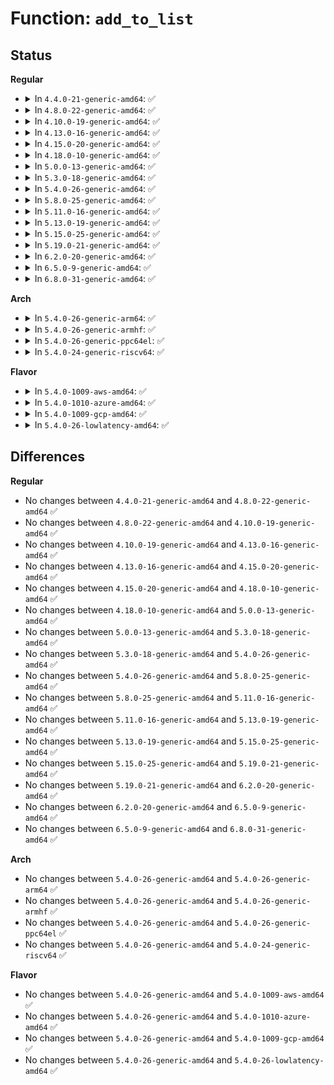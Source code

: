 # Function: <code>add_to_list</code>

## Status
<b>Regular</b>
<ul>
<li>
<details>
<summary>In <code>4.4.0-21-generic-amd64</code>: ✅</summary>

```c
int add_to_list(struct list_head * head, struct pci_dev * dev, struct resource * res, resource_size_t add_size, resource_size_t min_align)
```

```json
{
  "name": "add_to_list",
  "collision_type": "Unique Static",
  "inline_type": "No",
  "funcs": [
    {
      "addr": 18446744071583295568,
      "name": "add_to_list",
      "external": false,
      "loc": "drivers/pci/setup-bus.c:63",
      "file": "drivers/pci/setup-bus.c",
      "inline": "seen, unknown",
      "caller_inline": [],
      "caller_func": [
        "drivers/pci/setup-bus.c:assign_requested_resources_sorted",
        "drivers/pci/setup-bus.c:__assign_resources_sorted",
        "drivers/pci/setup-bus.c:pbus_size_mem",
        "drivers/pci/setup-bus.c:pbus_size_mem",
        "drivers/pci/setup-bus.c:__pci_bus_size_bridges",
        "drivers/pci/setup-bus.c:__pci_bus_size_bridges",
        "drivers/pci/setup-bus.c:__pci_bus_size_bridges",
        "drivers/pci/setup-bus.c:__pci_bus_size_bridges",
        "drivers/pci/setup-bus.c:__pci_bus_size_bridges"
      ]
    }
  ],
  "symbols": [
    {
      "addr": 18446744071583295568,
      "name": "add_to_list",
      "section": ".text",
      "bind": "STB_LOCAL",
      "size": 150
    }
  ]
}
```
</details>
</li>
<li>
<details>
<summary>In <code>4.8.0-22-generic-amd64</code>: ✅</summary>

```c
int add_to_list(struct list_head * head, struct pci_dev * dev, struct resource * res, resource_size_t add_size, resource_size_t min_align)
```

```json
{
  "name": "add_to_list",
  "collision_type": "Unique Static",
  "inline_type": "No",
  "funcs": [
    {
      "addr": 18446744071583606464,
      "name": "add_to_list",
      "external": false,
      "loc": "drivers/pci/setup-bus.c:62",
      "file": "drivers/pci/setup-bus.c",
      "inline": "seen, unknown",
      "caller_inline": [],
      "caller_func": [
        "drivers/pci/setup-bus.c:__pci_bus_size_bridges",
        "drivers/pci/setup-bus.c:__pci_bus_size_bridges",
        "drivers/pci/setup-bus.c:__pci_bus_size_bridges",
        "drivers/pci/setup-bus.c:__pci_bus_size_bridges",
        "drivers/pci/setup-bus.c:__pci_bus_size_bridges",
        "drivers/pci/setup-bus.c:pbus_size_mem",
        "drivers/pci/setup-bus.c:pbus_size_mem",
        "drivers/pci/setup-bus.c:__assign_resources_sorted",
        "drivers/pci/setup-bus.c:assign_requested_resources_sorted"
      ]
    }
  ],
  "symbols": [
    {
      "addr": 18446744071583606464,
      "name": "add_to_list",
      "section": ".text",
      "bind": "STB_LOCAL",
      "size": 150
    }
  ]
}
```
</details>
</li>
<li>
<details>
<summary>In <code>4.10.0-19-generic-amd64</code>: ✅</summary>

```c
int add_to_list(struct list_head * head, struct pci_dev * dev, struct resource * res, resource_size_t add_size, resource_size_t min_align)
```

```json
{
  "name": "add_to_list",
  "collision_type": "Unique Static",
  "inline_type": "No",
  "funcs": [
    {
      "addr": 18446744071583743664,
      "name": "add_to_list",
      "external": false,
      "loc": "drivers/pci/setup-bus.c:63",
      "file": "drivers/pci/setup-bus.c",
      "inline": "seen, unknown",
      "caller_inline": [],
      "caller_func": [
        "drivers/pci/setup-bus.c:__pci_bus_size_bridges",
        "drivers/pci/setup-bus.c:__pci_bus_size_bridges",
        "drivers/pci/setup-bus.c:__pci_bus_size_bridges",
        "drivers/pci/setup-bus.c:__pci_bus_size_bridges",
        "drivers/pci/setup-bus.c:__pci_bus_size_bridges",
        "drivers/pci/setup-bus.c:pbus_size_mem",
        "drivers/pci/setup-bus.c:pbus_size_mem",
        "drivers/pci/setup-bus.c:__assign_resources_sorted",
        "drivers/pci/setup-bus.c:assign_requested_resources_sorted"
      ]
    }
  ],
  "symbols": [
    {
      "addr": 18446744071583743664,
      "name": "add_to_list",
      "section": ".text",
      "bind": "STB_LOCAL",
      "size": 150
    }
  ]
}
```
</details>
</li>
<li>
<details>
<summary>In <code>4.13.0-16-generic-amd64</code>: ✅</summary>

```c
int add_to_list(struct list_head * head, struct pci_dev * dev, struct resource * res, resource_size_t add_size, resource_size_t min_align)
```

```json
{
  "name": "add_to_list",
  "collision_type": "Unique Static",
  "inline_type": "No",
  "funcs": [
    {
      "addr": 18446744071583785440,
      "name": "add_to_list",
      "external": false,
      "loc": "drivers/pci/setup-bus.c:63",
      "file": "drivers/pci/setup-bus.c",
      "inline": "seen, unknown",
      "caller_inline": [],
      "caller_func": [
        "drivers/pci/setup-bus.c:__pci_bus_size_bridges",
        "drivers/pci/setup-bus.c:__pci_bus_size_bridges",
        "drivers/pci/setup-bus.c:__pci_bus_size_bridges",
        "drivers/pci/setup-bus.c:__pci_bus_size_bridges",
        "drivers/pci/setup-bus.c:__pci_bus_size_bridges",
        "drivers/pci/setup-bus.c:pbus_size_mem",
        "drivers/pci/setup-bus.c:pbus_size_mem",
        "drivers/pci/setup-bus.c:__assign_resources_sorted",
        "drivers/pci/setup-bus.c:assign_requested_resources_sorted"
      ]
    }
  ],
  "symbols": [
    {
      "addr": 18446744071583785440,
      "name": "add_to_list",
      "section": ".text",
      "bind": "STB_LOCAL",
      "size": 150
    }
  ]
}
```
</details>
</li>
<li>
<details>
<summary>In <code>4.15.0-20-generic-amd64</code>: ✅</summary>

```c
int add_to_list(struct list_head * head, struct pci_dev * dev, struct resource * res, resource_size_t add_size, resource_size_t min_align)
```

```json
{
  "name": "add_to_list",
  "collision_type": "Unique Static",
  "inline_type": "No",
  "funcs": [
    {
      "addr": 18446744071584046160,
      "name": "add_to_list",
      "external": false,
      "loc": "drivers/pci/setup-bus.c:63",
      "file": "drivers/pci/setup-bus.c",
      "inline": "seen, unknown",
      "caller_inline": [],
      "caller_func": [
        "drivers/pci/setup-bus.c:pci_reassign_bridge_resources",
        "drivers/pci/setup-bus.c:__pci_bus_size_bridges",
        "drivers/pci/setup-bus.c:__pci_bus_size_bridges",
        "drivers/pci/setup-bus.c:__pci_bus_size_bridges",
        "drivers/pci/setup-bus.c:__pci_bus_size_bridges",
        "drivers/pci/setup-bus.c:__pci_bus_size_bridges",
        "drivers/pci/setup-bus.c:pbus_size_mem",
        "drivers/pci/setup-bus.c:pbus_size_mem",
        "drivers/pci/setup-bus.c:__assign_resources_sorted",
        "drivers/pci/setup-bus.c:assign_requested_resources_sorted"
      ]
    }
  ],
  "symbols": [
    {
      "addr": 18446744071584046160,
      "name": "add_to_list",
      "section": ".text",
      "bind": "STB_LOCAL",
      "size": 150
    }
  ]
}
```
</details>
</li>
<li>
<details>
<summary>In <code>4.18.0-10-generic-amd64</code>: ✅</summary>

```c
int add_to_list(struct list_head * head, struct pci_dev * dev, struct resource * res, resource_size_t add_size, resource_size_t min_align)
```

```json
{
  "name": "add_to_list",
  "collision_type": "Unique Static",
  "inline_type": "No",
  "funcs": [
    {
      "addr": 18446744071584246096,
      "name": "add_to_list",
      "external": false,
      "loc": "drivers/pci/setup-bus.c:60",
      "file": "drivers/pci/setup-bus.c",
      "inline": "seen, unknown",
      "caller_inline": [],
      "caller_func": [
        "drivers/pci/setup-bus.c:pci_reassign_bridge_resources",
        "drivers/pci/setup-bus.c:__pci_bus_size_bridges",
        "drivers/pci/setup-bus.c:__pci_bus_size_bridges",
        "drivers/pci/setup-bus.c:__pci_bus_size_bridges",
        "drivers/pci/setup-bus.c:__pci_bus_size_bridges",
        "drivers/pci/setup-bus.c:__pci_bus_size_bridges",
        "drivers/pci/setup-bus.c:pbus_size_mem",
        "drivers/pci/setup-bus.c:pbus_size_mem",
        "drivers/pci/setup-bus.c:__assign_resources_sorted",
        "drivers/pci/setup-bus.c:assign_requested_resources_sorted"
      ]
    }
  ],
  "symbols": [
    {
      "addr": 18446744071584246096,
      "name": "add_to_list",
      "section": ".text",
      "bind": "STB_LOCAL",
      "size": 138
    }
  ]
}
```
</details>
</li>
<li>
<details>
<summary>In <code>5.0.0-13-generic-amd64</code>: ✅</summary>

```c
int add_to_list(struct list_head * head, struct pci_dev * dev, struct resource * res, resource_size_t add_size, resource_size_t min_align)
```

```json
{
  "name": "add_to_list",
  "collision_type": "Unique Static",
  "inline_type": "No",
  "funcs": [
    {
      "addr": 18446744071584334768,
      "name": "add_to_list",
      "external": false,
      "loc": "drivers/pci/setup-bus.c:60",
      "file": "drivers/pci/setup-bus.c",
      "inline": "seen, unknown",
      "caller_inline": [],
      "caller_func": [
        "drivers/pci/setup-bus.c:pci_reassign_bridge_resources",
        "drivers/pci/setup-bus.c:__pci_bus_size_bridges",
        "drivers/pci/setup-bus.c:__pci_bus_size_bridges",
        "drivers/pci/setup-bus.c:__pci_bus_size_bridges",
        "drivers/pci/setup-bus.c:__pci_bus_size_bridges",
        "drivers/pci/setup-bus.c:__pci_bus_size_bridges",
        "drivers/pci/setup-bus.c:pbus_size_mem",
        "drivers/pci/setup-bus.c:pbus_size_mem",
        "drivers/pci/setup-bus.c:__assign_resources_sorted",
        "drivers/pci/setup-bus.c:assign_requested_resources_sorted"
      ]
    }
  ],
  "symbols": [
    {
      "addr": 18446744071584334768,
      "name": "add_to_list",
      "section": ".text",
      "bind": "STB_LOCAL",
      "size": 138
    }
  ]
}
```
</details>
</li>
<li>
<details>
<summary>In <code>5.3.0-18-generic-amd64</code>: ✅</summary>

```c
int add_to_list(struct list_head * head, struct pci_dev * dev, struct resource * res, resource_size_t add_size, resource_size_t min_align)
```

```json
{
  "name": "add_to_list",
  "collision_type": "Unique Static",
  "inline_type": "No",
  "funcs": [
    {
      "addr": 18446744071584529216,
      "name": "add_to_list",
      "external": false,
      "loc": "drivers/pci/setup-bus.c:58",
      "file": "drivers/pci/setup-bus.c",
      "inline": "seen, unknown",
      "caller_inline": [],
      "caller_func": [
        "drivers/pci/setup-bus.c:pci_reassign_bridge_resources",
        "drivers/pci/setup-bus.c:__pci_bus_size_bridges",
        "drivers/pci/setup-bus.c:__pci_bus_size_bridges",
        "drivers/pci/setup-bus.c:__pci_bus_size_bridges",
        "drivers/pci/setup-bus.c:__pci_bus_size_bridges",
        "drivers/pci/setup-bus.c:__pci_bus_size_bridges",
        "drivers/pci/setup-bus.c:pbus_size_mem",
        "drivers/pci/setup-bus.c:pbus_size_mem",
        "drivers/pci/setup-bus.c:__assign_resources_sorted",
        "drivers/pci/setup-bus.c:assign_requested_resources_sorted"
      ]
    }
  ],
  "symbols": [
    {
      "addr": 18446744071584529216,
      "name": "add_to_list",
      "section": ".text",
      "bind": "STB_LOCAL",
      "size": 136
    }
  ]
}
```
</details>
</li>
<li>
<details>
<summary>In <code>5.4.0-26-generic-amd64</code>: ✅</summary>

```c
int add_to_list(struct list_head * head, struct pci_dev * dev, struct resource * res, resource_size_t add_size, resource_size_t min_align)
```

```json
{
  "name": "add_to_list",
  "collision_type": "Unique Static",
  "inline_type": "No",
  "funcs": [
    {
      "addr": 18446744071584664352,
      "name": "add_to_list",
      "external": false,
      "loc": "drivers/pci/setup-bus.c:58",
      "file": "drivers/pci/setup-bus.c",
      "inline": "seen, unknown",
      "caller_inline": [],
      "caller_func": [
        "drivers/pci/setup-bus.c:pci_reassign_bridge_resources",
        "drivers/pci/setup-bus.c:__pci_bus_size_bridges",
        "drivers/pci/setup-bus.c:__pci_bus_size_bridges",
        "drivers/pci/setup-bus.c:__pci_bus_size_bridges",
        "drivers/pci/setup-bus.c:__pci_bus_size_bridges",
        "drivers/pci/setup-bus.c:__pci_bus_size_bridges",
        "drivers/pci/setup-bus.c:pbus_size_mem",
        "drivers/pci/setup-bus.c:pbus_size_mem",
        "drivers/pci/setup-bus.c:__assign_resources_sorted",
        "drivers/pci/setup-bus.c:assign_requested_resources_sorted"
      ]
    }
  ],
  "symbols": [
    {
      "addr": 18446744071584664352,
      "name": "add_to_list",
      "section": ".text",
      "bind": "STB_LOCAL",
      "size": 136
    }
  ]
}
```
</details>
</li>
<li>
<details>
<summary>In <code>5.8.0-25-generic-amd64</code>: ✅</summary>

```c
int add_to_list(struct list_head * head, struct pci_dev * dev, struct resource * res, resource_size_t add_size, resource_size_t min_align)
```

```json
{
  "name": "add_to_list",
  "collision_type": "Unique Static",
  "inline_type": "No",
  "funcs": [
    {
      "addr": 18446744071585349632,
      "name": "add_to_list",
      "external": false,
      "loc": "drivers/pci/setup-bus.c:59",
      "file": "drivers/pci/setup-bus.c",
      "inline": "seen, unknown",
      "caller_inline": [],
      "caller_func": [
        "drivers/pci/setup-bus.c:pci_reassign_bridge_resources",
        "drivers/pci/setup-bus.c:pbus_size_mem",
        "drivers/pci/setup-bus.c:pbus_size_mem",
        "drivers/pci/setup-bus.c:pbus_size_io",
        "drivers/pci/setup-bus.c:__assign_resources_sorted",
        "drivers/pci/setup-bus.c:assign_requested_resources_sorted"
      ]
    }
  ],
  "symbols": [
    {
      "addr": 18446744071585349632,
      "name": "add_to_list",
      "section": ".text",
      "bind": "STB_LOCAL",
      "size": 136
    }
  ]
}
```
</details>
</li>
<li>
<details>
<summary>In <code>5.11.0-16-generic-amd64</code>: ✅</summary>

```c
int add_to_list(struct list_head * head, struct pci_dev * dev, struct resource * res, resource_size_t add_size, resource_size_t min_align)
```

```json
{
  "name": "add_to_list",
  "collision_type": "Unique Static",
  "inline_type": "No",
  "funcs": [
    {
      "addr": 18446744071585501360,
      "name": "add_to_list",
      "external": false,
      "loc": "drivers/pci/setup-bus.c:60",
      "file": "drivers/pci/setup-bus.c",
      "inline": "seen, unknown",
      "caller_inline": [],
      "caller_func": [
        "drivers/pci/setup-bus.c:pci_reassign_bridge_resources",
        "drivers/pci/setup-bus.c:pbus_size_mem",
        "drivers/pci/setup-bus.c:pbus_size_mem",
        "drivers/pci/setup-bus.c:pbus_size_io",
        "drivers/pci/setup-bus.c:__assign_resources_sorted",
        "drivers/pci/setup-bus.c:assign_requested_resources_sorted"
      ]
    }
  ],
  "symbols": [
    {
      "addr": 18446744071585501360,
      "name": "add_to_list",
      "section": ".text",
      "bind": "STB_LOCAL",
      "size": 136
    }
  ]
}
```
</details>
</li>
<li>
<details>
<summary>In <code>5.13.0-19-generic-amd64</code>: ✅</summary>

```c
int add_to_list(struct list_head * head, struct pci_dev * dev, struct resource * res, resource_size_t add_size, resource_size_t min_align)
```

```json
{
  "name": "add_to_list",
  "collision_type": "Unique Static",
  "inline_type": "No",
  "funcs": [
    {
      "addr": 18446744071585379616,
      "name": "add_to_list",
      "external": false,
      "loc": "drivers/pci/setup-bus.c:60",
      "file": "drivers/pci/setup-bus.c",
      "inline": "seen, unknown",
      "caller_inline": [],
      "caller_func": [
        "drivers/pci/setup-bus.c:pci_reassign_bridge_resources",
        "drivers/pci/setup-bus.c:pbus_size_mem",
        "drivers/pci/setup-bus.c:pbus_size_mem",
        "drivers/pci/setup-bus.c:pbus_size_io",
        "drivers/pci/setup-bus.c:__assign_resources_sorted",
        "drivers/pci/setup-bus.c:assign_requested_resources_sorted"
      ]
    }
  ],
  "symbols": [
    {
      "addr": 18446744071585379616,
      "name": "add_to_list",
      "section": ".text",
      "bind": "STB_LOCAL",
      "size": 136
    }
  ]
}
```
</details>
</li>
<li>
<details>
<summary>In <code>5.15.0-25-generic-amd64</code>: ✅</summary>

```c
int add_to_list(struct list_head * head, struct pci_dev * dev, struct resource * res, resource_size_t add_size, resource_size_t min_align)
```

```json
{
  "name": "add_to_list",
  "collision_type": "Unique Static",
  "inline_type": "No",
  "funcs": [
    {
      "addr": 18446744071585840976,
      "name": "add_to_list",
      "external": false,
      "loc": "drivers/pci/setup-bus.c:60",
      "file": "drivers/pci/setup-bus.c",
      "inline": "seen, unknown",
      "caller_inline": [],
      "caller_func": [
        "drivers/pci/setup-bus.c:pci_reassign_bridge_resources",
        "drivers/pci/setup-bus.c:pbus_size_mem",
        "drivers/pci/setup-bus.c:pbus_size_mem",
        "drivers/pci/setup-bus.c:pbus_size_io",
        "drivers/pci/setup-bus.c:__assign_resources_sorted",
        "drivers/pci/setup-bus.c:assign_requested_resources_sorted"
      ]
    }
  ],
  "symbols": [
    {
      "addr": 18446744071585840976,
      "name": "add_to_list",
      "section": ".text",
      "bind": "STB_LOCAL",
      "size": 136
    }
  ]
}
```
</details>
</li>
<li>
<details>
<summary>In <code>5.19.0-21-generic-amd64</code>: ✅</summary>

```c
int add_to_list(struct list_head * head, struct pci_dev * dev, struct resource * res, resource_size_t add_size, resource_size_t min_align)
```

```json
{
  "name": "add_to_list",
  "collision_type": "Unique Static",
  "inline_type": "No",
  "funcs": [
    {
      "addr": 18446744071587033952,
      "name": "add_to_list",
      "external": false,
      "loc": "drivers/pci/setup-bus.c:60",
      "file": "drivers/pci/setup-bus.c",
      "inline": "seen, unknown",
      "caller_inline": [],
      "caller_func": [
        "drivers/pci/setup-bus.c:pci_reassign_bridge_resources",
        "drivers/pci/setup-bus.c:pbus_size_mem",
        "drivers/pci/setup-bus.c:pbus_size_mem",
        "drivers/pci/setup-bus.c:pbus_size_io",
        "drivers/pci/setup-bus.c:__assign_resources_sorted",
        "drivers/pci/setup-bus.c:assign_requested_resources_sorted"
      ]
    }
  ],
  "symbols": [
    {
      "addr": 18446744071587033952,
      "name": "add_to_list",
      "section": ".text",
      "bind": "STB_LOCAL",
      "size": 151
    }
  ]
}
```
</details>
</li>
<li>
<details>
<summary>In <code>6.2.0-20-generic-amd64</code>: ✅</summary>

```c
int add_to_list(struct list_head * head, struct pci_dev * dev, struct resource * res, resource_size_t add_size, resource_size_t min_align)
```

```json
{
  "name": "add_to_list",
  "collision_type": "Unique Static",
  "inline_type": "No",
  "funcs": [
    {
      "addr": 18446744071588213296,
      "name": "add_to_list",
      "external": false,
      "loc": "drivers/pci/setup-bus.c:60",
      "file": "drivers/pci/setup-bus.c",
      "inline": "seen, unknown",
      "caller_inline": [],
      "caller_func": [
        "drivers/pci/setup-bus.c:pci_reassign_bridge_resources",
        "drivers/pci/setup-bus.c:pbus_size_mem",
        "drivers/pci/setup-bus.c:pbus_size_mem",
        "drivers/pci/setup-bus.c:pbus_size_io",
        "drivers/pci/setup-bus.c:__assign_resources_sorted",
        "drivers/pci/setup-bus.c:assign_requested_resources_sorted"
      ]
    }
  ],
  "symbols": [
    {
      "addr": 18446744071588213296,
      "name": "add_to_list",
      "section": ".text",
      "bind": "STB_LOCAL",
      "size": 151
    }
  ]
}
```
</details>
</li>
<li>
<details>
<summary>In <code>6.5.0-9-generic-amd64</code>: ✅</summary>

```c
int add_to_list(struct list_head * head, struct pci_dev * dev, struct resource * res, resource_size_t add_size, resource_size_t min_align)
```

```json
{
  "name": "add_to_list",
  "collision_type": "Unique Static",
  "inline_type": "No",
  "funcs": [
    {
      "addr": 18446744071588488960,
      "name": "add_to_list",
      "external": false,
      "loc": "drivers/pci/setup-bus.c:60",
      "file": "drivers/pci/setup-bus.c",
      "inline": "seen, unknown",
      "caller_inline": [],
      "caller_func": [
        "drivers/pci/setup-bus.c:pci_reassign_bridge_resources",
        "drivers/pci/setup-bus.c:pbus_size_mem",
        "drivers/pci/setup-bus.c:pbus_size_mem",
        "drivers/pci/setup-bus.c:pbus_size_io",
        "drivers/pci/setup-bus.c:__assign_resources_sorted",
        "drivers/pci/setup-bus.c:assign_requested_resources_sorted"
      ]
    }
  ],
  "symbols": [
    {
      "addr": 18446744071588488960,
      "name": "add_to_list",
      "section": ".text",
      "bind": "STB_LOCAL",
      "size": 151
    }
  ]
}
```
</details>
</li>
<li>
<details>
<summary>In <code>6.8.0-31-generic-amd64</code>: ✅</summary>

```c
int add_to_list(struct list_head * head, struct pci_dev * dev, struct resource * res, resource_size_t add_size, resource_size_t min_align)
```

```json
{
  "name": "add_to_list",
  "collision_type": "Unique Static",
  "inline_type": "No",
  "funcs": [
    {
      "addr": 18446744071588787536,
      "name": "add_to_list",
      "external": false,
      "loc": "drivers/pci/setup-bus.c:60",
      "file": "drivers/pci/setup-bus.c",
      "inline": "seen, unknown",
      "caller_inline": [],
      "caller_func": [
        "drivers/pci/setup-bus.c:pci_reassign_bridge_resources",
        "drivers/pci/setup-bus.c:pbus_size_mem",
        "drivers/pci/setup-bus.c:pbus_size_mem",
        "drivers/pci/setup-bus.c:pbus_size_io",
        "drivers/pci/setup-bus.c:__assign_resources_sorted",
        "drivers/pci/setup-bus.c:assign_requested_resources_sorted"
      ]
    }
  ],
  "symbols": [
    {
      "addr": 18446744071588787536,
      "name": "add_to_list",
      "section": ".text",
      "bind": "STB_LOCAL",
      "size": 198
    }
  ]
}
```
</details>
</li>
</ul>
<b>Arch</b>
<ul>
<li>
<details>
<summary>In <code>5.4.0-26-generic-arm64</code>: ✅</summary>

```c
int add_to_list(struct list_head * head, struct pci_dev * dev, struct resource * res, resource_size_t add_size, resource_size_t min_align)
```

```json
{
  "name": "add_to_list",
  "collision_type": "Unique Static",
  "inline_type": "No",
  "funcs": [
    {
      "addr": 18446603336496913528,
      "name": "add_to_list",
      "external": false,
      "loc": "drivers/pci/setup-bus.c:58",
      "file": "drivers/pci/setup-bus.c",
      "inline": "seen, unknown",
      "caller_inline": [],
      "caller_func": [
        "drivers/pci/setup-bus.c:pci_reassign_bridge_resources",
        "drivers/pci/setup-bus.c:__pci_bus_size_bridges",
        "drivers/pci/setup-bus.c:__pci_bus_size_bridges",
        "drivers/pci/setup-bus.c:__pci_bus_size_bridges",
        "drivers/pci/setup-bus.c:__pci_bus_size_bridges",
        "drivers/pci/setup-bus.c:__pci_bus_size_bridges",
        "drivers/pci/setup-bus.c:__pci_bus_size_bridges",
        "drivers/pci/setup-bus.c:pbus_size_mem",
        "drivers/pci/setup-bus.c:pbus_size_mem",
        "drivers/pci/setup-bus.c:__assign_resources_sorted",
        "drivers/pci/setup-bus.c:assign_requested_resources_sorted"
      ]
    }
  ],
  "symbols": [
    {
      "addr": 18446603336496913528,
      "name": "add_to_list",
      "section": ".text",
      "bind": "STB_LOCAL",
      "size": 148
    }
  ]
}
```
</details>
</li>
<li>
<details>
<summary>In <code>5.4.0-26-generic-armhf</code>: ✅</summary>

```c
int add_to_list(struct list_head * head, struct pci_dev * dev, struct resource * res, resource_size_t add_size, resource_size_t min_align)
```

```json
{
  "name": "add_to_list",
  "collision_type": "Unique Static",
  "inline_type": "No",
  "funcs": [
    {
      "addr": 3230189292,
      "name": "add_to_list",
      "external": false,
      "loc": "drivers/pci/setup-bus.c:58",
      "file": "drivers/pci/setup-bus.c",
      "inline": "seen, unknown",
      "caller_inline": [],
      "caller_func": [
        "drivers/pci/setup-bus.c:pci_reassign_bridge_resources",
        "drivers/pci/setup-bus.c:__pci_bus_size_bridges",
        "drivers/pci/setup-bus.c:__pci_bus_size_bridges",
        "drivers/pci/setup-bus.c:__pci_bus_size_bridges",
        "drivers/pci/setup-bus.c:__pci_bus_size_bridges",
        "drivers/pci/setup-bus.c:__pci_bus_size_bridges",
        "drivers/pci/setup-bus.c:pbus_size_mem",
        "drivers/pci/setup-bus.c:pbus_size_mem",
        "drivers/pci/setup-bus.c:__assign_resources_sorted",
        "drivers/pci/setup-bus.c:assign_requested_resources_sorted"
      ]
    }
  ],
  "symbols": [
    {
      "addr": 3230189292,
      "name": "add_to_list",
      "section": ".text",
      "bind": "STB_LOCAL",
      "size": 144
    }
  ]
}
```
</details>
</li>
<li>
<details>
<summary>In <code>5.4.0-26-generic-ppc64el</code>: ✅</summary>

```c
int add_to_list(struct list_head * head, struct pci_dev * dev, struct resource * res, resource_size_t add_size, resource_size_t min_align)
```

```json
{
  "name": "add_to_list",
  "collision_type": "Unique Static",
  "inline_type": "No",
  "funcs": [
    {
      "addr": 13835058055291010928,
      "name": "add_to_list",
      "external": false,
      "loc": "drivers/pci/setup-bus.c:58",
      "file": "drivers/pci/setup-bus.c",
      "inline": "seen, unknown",
      "caller_inline": [],
      "caller_func": [
        "drivers/pci/setup-bus.c:pci_reassign_bridge_resources",
        "drivers/pci/setup-bus.c:__pci_bus_size_bridges",
        "drivers/pci/setup-bus.c:__pci_bus_size_bridges",
        "drivers/pci/setup-bus.c:__pci_bus_size_bridges",
        "drivers/pci/setup-bus.c:__pci_bus_size_bridges",
        "drivers/pci/setup-bus.c:__pci_bus_size_bridges",
        "drivers/pci/setup-bus.c:pbus_size_mem",
        "drivers/pci/setup-bus.c:pbus_size_mem",
        "drivers/pci/setup-bus.c:pbus_size_mem",
        "drivers/pci/setup-bus.c:pbus_size_mem",
        "drivers/pci/setup-bus.c:pbus_size_mem",
        "drivers/pci/setup-bus.c:__assign_resources_sorted",
        "drivers/pci/setup-bus.c:assign_requested_resources_sorted"
      ]
    }
  ],
  "symbols": [
    {
      "addr": 13835058055291010928,
      "name": "add_to_list",
      "section": ".text",
      "bind": "STB_LOCAL",
      "size": 212
    }
  ]
}
```
</details>
</li>
<li>
<details>
<summary>In <code>5.4.0-24-generic-riscv64</code>: ✅</summary>

```c
int add_to_list(struct list_head * head, struct pci_dev * dev, struct resource * res, resource_size_t add_size, resource_size_t min_align)
```

```json
{
  "name": "add_to_list",
  "collision_type": "Unique Static",
  "inline_type": "No",
  "funcs": [
    {
      "addr": 18446743936275600402,
      "name": "add_to_list",
      "external": false,
      "loc": "drivers/pci/setup-bus.c:58",
      "file": "drivers/pci/setup-bus.c",
      "inline": "seen, unknown",
      "caller_inline": [],
      "caller_func": [
        "drivers/pci/setup-bus.c:pci_reassign_bridge_resources",
        "drivers/pci/setup-bus.c:__pci_bus_size_bridges",
        "drivers/pci/setup-bus.c:__pci_bus_size_bridges",
        "drivers/pci/setup-bus.c:__pci_bus_size_bridges",
        "drivers/pci/setup-bus.c:__pci_bus_size_bridges",
        "drivers/pci/setup-bus.c:__pci_bus_size_bridges",
        "drivers/pci/setup-bus.c:pbus_size_mem",
        "drivers/pci/setup-bus.c:pbus_size_mem",
        "drivers/pci/setup-bus.c:__assign_resources_sorted",
        "drivers/pci/setup-bus.c:assign_requested_resources_sorted"
      ]
    }
  ],
  "symbols": [
    {
      "addr": 18446743936275600402,
      "name": "add_to_list",
      "section": ".text",
      "bind": "STB_LOCAL",
      "size": 132
    }
  ]
}
```
</details>
</li>
</ul>
<b>Flavor</b>
<ul>
<li>
<details>
<summary>In <code>5.4.0-1009-aws-amd64</code>: ✅</summary>

```c
int add_to_list(struct list_head * head, struct pci_dev * dev, struct resource * res, resource_size_t add_size, resource_size_t min_align)
```

```json
{
  "name": "add_to_list",
  "collision_type": "Unique Static",
  "inline_type": "No",
  "funcs": [
    {
      "addr": 18446744071584614816,
      "name": "add_to_list",
      "external": false,
      "loc": "drivers/pci/setup-bus.c:58",
      "file": "drivers/pci/setup-bus.c",
      "inline": "seen, unknown",
      "caller_inline": [],
      "caller_func": [
        "drivers/pci/setup-bus.c:pci_reassign_bridge_resources",
        "drivers/pci/setup-bus.c:__pci_bus_size_bridges",
        "drivers/pci/setup-bus.c:__pci_bus_size_bridges",
        "drivers/pci/setup-bus.c:__pci_bus_size_bridges",
        "drivers/pci/setup-bus.c:__pci_bus_size_bridges",
        "drivers/pci/setup-bus.c:__pci_bus_size_bridges",
        "drivers/pci/setup-bus.c:pbus_size_mem",
        "drivers/pci/setup-bus.c:pbus_size_mem",
        "drivers/pci/setup-bus.c:__assign_resources_sorted",
        "drivers/pci/setup-bus.c:assign_requested_resources_sorted"
      ]
    }
  ],
  "symbols": [
    {
      "addr": 18446744071584614816,
      "name": "add_to_list",
      "section": ".text",
      "bind": "STB_LOCAL",
      "size": 136
    }
  ]
}
```
</details>
</li>
<li>
<details>
<summary>In <code>5.4.0-1010-azure-amd64</code>: ✅</summary>

```c
int add_to_list(struct list_head * head, struct pci_dev * dev, struct resource * res, resource_size_t add_size, resource_size_t min_align)
```

```json
{
  "name": "add_to_list",
  "collision_type": "Unique Static",
  "inline_type": "No",
  "funcs": [
    {
      "addr": 18446744071584544640,
      "name": "add_to_list",
      "external": false,
      "loc": "drivers/pci/setup-bus.c:58",
      "file": "drivers/pci/setup-bus.c",
      "inline": "seen, unknown",
      "caller_inline": [],
      "caller_func": [
        "drivers/pci/setup-bus.c:pci_reassign_bridge_resources",
        "drivers/pci/setup-bus.c:__pci_bus_size_bridges",
        "drivers/pci/setup-bus.c:__pci_bus_size_bridges",
        "drivers/pci/setup-bus.c:__pci_bus_size_bridges",
        "drivers/pci/setup-bus.c:__pci_bus_size_bridges",
        "drivers/pci/setup-bus.c:__pci_bus_size_bridges",
        "drivers/pci/setup-bus.c:pbus_size_mem",
        "drivers/pci/setup-bus.c:pbus_size_mem",
        "drivers/pci/setup-bus.c:__assign_resources_sorted",
        "drivers/pci/setup-bus.c:assign_requested_resources_sorted"
      ]
    }
  ],
  "symbols": [
    {
      "addr": 18446744071584544640,
      "name": "add_to_list",
      "section": ".text",
      "bind": "STB_LOCAL",
      "size": 136
    }
  ]
}
```
</details>
</li>
<li>
<details>
<summary>In <code>5.4.0-1009-gcp-amd64</code>: ✅</summary>

```c
int add_to_list(struct list_head * head, struct pci_dev * dev, struct resource * res, resource_size_t add_size, resource_size_t min_align)
```

```json
{
  "name": "add_to_list",
  "collision_type": "Unique Static",
  "inline_type": "No",
  "funcs": [
    {
      "addr": 18446744071584614512,
      "name": "add_to_list",
      "external": false,
      "loc": "drivers/pci/setup-bus.c:58",
      "file": "drivers/pci/setup-bus.c",
      "inline": "seen, unknown",
      "caller_inline": [],
      "caller_func": [
        "drivers/pci/setup-bus.c:pci_reassign_bridge_resources",
        "drivers/pci/setup-bus.c:__pci_bus_size_bridges",
        "drivers/pci/setup-bus.c:__pci_bus_size_bridges",
        "drivers/pci/setup-bus.c:__pci_bus_size_bridges",
        "drivers/pci/setup-bus.c:__pci_bus_size_bridges",
        "drivers/pci/setup-bus.c:__pci_bus_size_bridges",
        "drivers/pci/setup-bus.c:pbus_size_mem",
        "drivers/pci/setup-bus.c:pbus_size_mem",
        "drivers/pci/setup-bus.c:__assign_resources_sorted",
        "drivers/pci/setup-bus.c:assign_requested_resources_sorted"
      ]
    }
  ],
  "symbols": [
    {
      "addr": 18446744071584614512,
      "name": "add_to_list",
      "section": ".text",
      "bind": "STB_LOCAL",
      "size": 136
    }
  ]
}
```
</details>
</li>
<li>
<details>
<summary>In <code>5.4.0-26-lowlatency-amd64</code>: ✅</summary>

```c
int add_to_list(struct list_head * head, struct pci_dev * dev, struct resource * res, resource_size_t add_size, resource_size_t min_align)
```

```json
{
  "name": "add_to_list",
  "collision_type": "Unique Static",
  "inline_type": "No",
  "funcs": [
    {
      "addr": 18446744071584722208,
      "name": "add_to_list",
      "external": false,
      "loc": "drivers/pci/setup-bus.c:58",
      "file": "drivers/pci/setup-bus.c",
      "inline": "seen, unknown",
      "caller_inline": [],
      "caller_func": [
        "drivers/pci/setup-bus.c:pci_reassign_bridge_resources",
        "drivers/pci/setup-bus.c:__pci_bus_size_bridges",
        "drivers/pci/setup-bus.c:__pci_bus_size_bridges",
        "drivers/pci/setup-bus.c:__pci_bus_size_bridges",
        "drivers/pci/setup-bus.c:__pci_bus_size_bridges",
        "drivers/pci/setup-bus.c:__pci_bus_size_bridges",
        "drivers/pci/setup-bus.c:pbus_size_mem",
        "drivers/pci/setup-bus.c:pbus_size_mem",
        "drivers/pci/setup-bus.c:__assign_resources_sorted",
        "drivers/pci/setup-bus.c:assign_requested_resources_sorted"
      ]
    }
  ],
  "symbols": [
    {
      "addr": 18446744071584722208,
      "name": "add_to_list",
      "section": ".text",
      "bind": "STB_LOCAL",
      "size": 136
    }
  ]
}
```
</details>
</li>
</ul>

## Differences
<b>Regular</b>
<ul>
<li>
No changes between <code>4.4.0-21-generic-amd64</code> and <code>4.8.0-22-generic-amd64</code> ✅
</li>
<li>
No changes between <code>4.8.0-22-generic-amd64</code> and <code>4.10.0-19-generic-amd64</code> ✅
</li>
<li>
No changes between <code>4.10.0-19-generic-amd64</code> and <code>4.13.0-16-generic-amd64</code> ✅
</li>
<li>
No changes between <code>4.13.0-16-generic-amd64</code> and <code>4.15.0-20-generic-amd64</code> ✅
</li>
<li>
No changes between <code>4.15.0-20-generic-amd64</code> and <code>4.18.0-10-generic-amd64</code> ✅
</li>
<li>
No changes between <code>4.18.0-10-generic-amd64</code> and <code>5.0.0-13-generic-amd64</code> ✅
</li>
<li>
No changes between <code>5.0.0-13-generic-amd64</code> and <code>5.3.0-18-generic-amd64</code> ✅
</li>
<li>
No changes between <code>5.3.0-18-generic-amd64</code> and <code>5.4.0-26-generic-amd64</code> ✅
</li>
<li>
No changes between <code>5.4.0-26-generic-amd64</code> and <code>5.8.0-25-generic-amd64</code> ✅
</li>
<li>
No changes between <code>5.8.0-25-generic-amd64</code> and <code>5.11.0-16-generic-amd64</code> ✅
</li>
<li>
No changes between <code>5.11.0-16-generic-amd64</code> and <code>5.13.0-19-generic-amd64</code> ✅
</li>
<li>
No changes between <code>5.13.0-19-generic-amd64</code> and <code>5.15.0-25-generic-amd64</code> ✅
</li>
<li>
No changes between <code>5.15.0-25-generic-amd64</code> and <code>5.19.0-21-generic-amd64</code> ✅
</li>
<li>
No changes between <code>5.19.0-21-generic-amd64</code> and <code>6.2.0-20-generic-amd64</code> ✅
</li>
<li>
No changes between <code>6.2.0-20-generic-amd64</code> and <code>6.5.0-9-generic-amd64</code> ✅
</li>
<li>
No changes between <code>6.5.0-9-generic-amd64</code> and <code>6.8.0-31-generic-amd64</code> ✅
</li>
</ul>
<b>Arch</b>
<ul>
<li>
No changes between <code>5.4.0-26-generic-amd64</code> and <code>5.4.0-26-generic-arm64</code> ✅
</li>
<li>
No changes between <code>5.4.0-26-generic-amd64</code> and <code>5.4.0-26-generic-armhf</code> ✅
</li>
<li>
No changes between <code>5.4.0-26-generic-amd64</code> and <code>5.4.0-26-generic-ppc64el</code> ✅
</li>
<li>
No changes between <code>5.4.0-26-generic-amd64</code> and <code>5.4.0-24-generic-riscv64</code> ✅
</li>
</ul>
<b>Flavor</b>
<ul>
<li>
No changes between <code>5.4.0-26-generic-amd64</code> and <code>5.4.0-1009-aws-amd64</code> ✅
</li>
<li>
No changes between <code>5.4.0-26-generic-amd64</code> and <code>5.4.0-1010-azure-amd64</code> ✅
</li>
<li>
No changes between <code>5.4.0-26-generic-amd64</code> and <code>5.4.0-1009-gcp-amd64</code> ✅
</li>
<li>
No changes between <code>5.4.0-26-generic-amd64</code> and <code>5.4.0-26-lowlatency-amd64</code> ✅
</li>
</ul>

